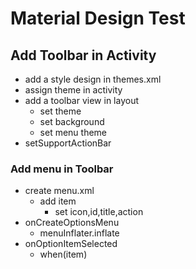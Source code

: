 # Material Design Test

## Add Toolbar in Activity

- add a style design in themes.xml
- assign theme in activity
- add a toolbar view in layout
  - set theme
  - set background
  - set menu theme
- setSupportActionBar 

### Add menu in Toolbar 

- create menu.xml
  - add item
    - set icon,id,title,action
- onCreateOptionsMenu
  - menuInflater.inflate
- onOptionItemSelected
  - when(item)